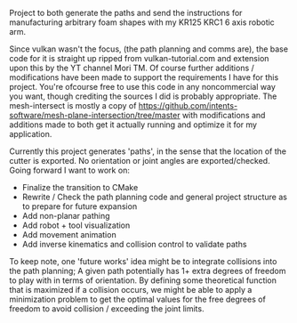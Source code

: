 Project to both generate the paths and send the instructions for manufacturing arbitrary foam shapes with my KR125 KRC1 6 axis robotic arm. 

Since vulkan wasn't the focus, (the path planning and comms are), the base code for it is straight up ripped from vulkan-tutorial.com and extension upon this by the YT channel Mori TM. Of course further additions / modifications have been made to support the requirements I have for this project. You're ofcourse free to use this code in any noncommercial way you want, though crediting the sources I did is probably appropriate.
The mesh-intersect is mostly a copy of https://github.com/intents-software/mesh-plane-intersection/tree/master with modifications and additions made to both get it actually running and optimize it for my application.

Currently this project generates 'paths', in the sense that the location of the cutter is exported. No orientation or joint angles are exported/checked. Going forward I want to work on:

 - Finalize the transition to CMake
 - Rewrite / Check the path planning code and general project structure as to prepare for future expansion
 - Add non-planar pathing
 - Add robot + tool visualization
 - Add movement animation
 - Add inverse kinematics and collision control to validate paths

To keep note, one 'future works' idea might be to integrate collisions into the path planning; A given path potentially has 1+ extra degrees of freedom to play with in terms of orientation. By defining some theoretical function that is maximized if a collision occurs, we might be able to apply a minimization problem to get the optimal values for the free degrees of freedom to avoid collision / exceeding the joint limits.